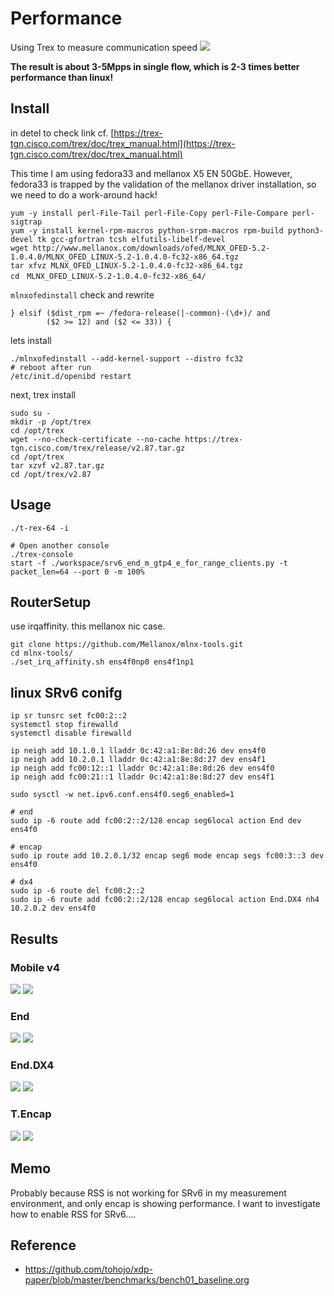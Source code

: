 # Performance

Using Trex to measure communication speed
![](../images/measurement_topology.png)

**The result is about 3-5Mpps in single flow, which is 2-3 times better performance than linux!**

## Install
in detel to check link
cf. [https://trex-tgn.cisco.com/trex/doc/trex_manual.html](https://trex-tgn.cisco.com/trex/doc/trex_manual.html)

This time I am using fedora33 and mellanox X5 EN 50GbE.
However, fedora33 is trapped by the validation of the mellanox driver installation, so we need to do a work-around hack!

```
yum -y install perl-File-Tail perl-File-Copy perl-File-Compare perl-sigtrap
yum -y install kernel-rpm-macros python-srpm-macros rpm-build python3-devel tk gcc-gfortran tcsh elfutils-libelf-devel
wget http://www.mellanox.com/downloads/ofed/MLNX_OFED-5.2-1.0.4.0/MLNX_OFED_LINUX-5.2-1.0.4.0-fc32-x86_64.tgz
tar xfvz MLNX_OFED_LINUX-5.2-1.0.4.0-fc32-x86_64.tgz
cd　MLNX_OFED_LINUX-5.2-1.0.4.0-fc32-x86_64/
```

`mlnxofedinstall` check and rewrite

```
} elsif ($dist_rpm =~ /fedora-release(|-common)-(\d+)/ and
        ($2 >= 12) and ($2 <= 33)) {
```

lets install
```
./mlnxofedinstall --add-kernel-support --distro fc32
# reboot after run
/etc/init.d/openibd restart
```

next, trex install
```
sudo su -
mkdir -p /opt/trex
cd /opt/trex
wget --no-check-certificate --no-cache https://trex-tgn.cisco.com/trex/release/v2.87.tar.gz
cd /opt/trex
tar xzvf v2.87.tar.gz
cd /opt/trex/v2.87
```

## Usage
```
./t-rex-64 -i

# Open another console
./trex-console
start -f ./workspace/srv6_end_m_gtp4_e_for_range_clients.py -t packet_len=64 --port 0 -m 100%
```

## RouterSetup
use irqaffinity. this mellanox nic case.

```
git clone https://github.com/Mellanox/mlnx-tools.git
cd mlnx-tools/
./set_irq_affinity.sh ens4f0np0 ens4f1np1
```

## linux SRv6 conifg
```
ip sr tunsrc set fc00:2::2
systemctl stop firewalld
systemctl disable firewalld

ip neigh add 10.1.0.1 lladdr 0c:42:a1:8e:8d:26 dev ens4f0
ip neigh add 10.2.0.1 lladdr 0c:42:a1:8e:8d:27 dev ens4f1
ip neigh add fc00:12::1 lladdr 0c:42:a1:8e:8d:26 dev ens4f0
ip neigh add fc00:21::1 lladdr 0c:42:a1:8e:8d:27 dev ens4f1

sudo sysctl -w net.ipv6.conf.ens4f0.seg6_enabled=1

# end
sudo ip -6 route add fc00:2::2/128 encap seg6local action End dev ens4f0

# encap
sudo ip route add 10.2.0.1/32 encap seg6 mode encap segs fc00:3::3 dev ens4f0

# dx4
sudo ip -6 route del fc00:2::2
sudo ip -6 route add fc00:2::2/128 encap seg6local action End.DX4 nh4 10.2.0.2 dev ens4f0
```

## Results
### Mobile v4
![](./graph/images/mobile_v4_single_flow.png)
![](./graph/images/mobile_v4_multi_flow.png)

### End
![](./graph/images/end_single_flow.png)
![](./graph/images/end_multi_flow.png)

### End.DX4
![](./graph/images/dx4_single_flow.png)
![](./graph/images/dx4_multi_flow.png)

### T.Encap
![](./graph/images/encap_single_flow.png)
![](./graph/images/encap_multi_flow.png)


## Memo
Probably because RSS is not working for SRv6 in my measurement environment, and only encap is showing performance.
I want to investigate how to enable RSS for SRv6....

## Reference
* https://github.com/tohojo/xdp-paper/blob/master/benchmarks/bench01_baseline.org

